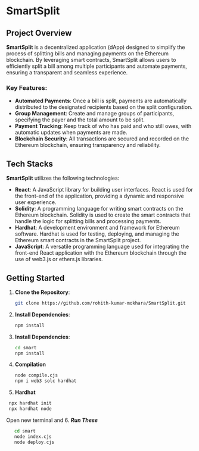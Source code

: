 # SmartSplit

## Project Overview

**SmartSplit** is a decentralized application (dApp) designed to simplify the process of splitting bills and managing payments on the Ethereum blockchain. By leveraging smart contracts, SmartSplit allows users to efficiently split a bill among multiple participants and automate payments, ensuring a transparent and seamless experience.

### Key Features:
- **Automated Payments**: Once a bill is split, payments are automatically distributed to the designated recipients based on the split configuration.
- **Group Management**: Create and manage groups of participants, specifying the payer and the total amount to be split.
- **Payment Tracking**: Keep track of who has paid and who still owes, with automatic updates when payments are made.
- **Blockchain Security**: All transactions are secured and recorded on the Ethereum blockchain, ensuring transparency and reliability.

## Tech Stacks

**SmartSplit** utilizes the following technologies:

- **React**: A JavaScript library for building user interfaces. React is used for the front-end of the application, providing a dynamic and responsive user experience.
- **Solidity**: A programming language for writing smart contracts on the Ethereum blockchain. Solidity is used to create the smart contracts that handle the logic for splitting bills and processing payments.
- **Hardhat**: A development environment and framework for Ethereum software. Hardhat is used for testing, deploying, and managing the Ethereum smart contracts in the SmartSplit project.
- **JavaScript**: A versatile programming language used for integrating the front-end React application with the Ethereum blockchain through the use of web3.js or ethers.js libraries.

## Getting Started

1. **Clone the Repository**:
   ```bash
   git clone https://github.com/rohith-kumar-mokhara/SmartSplit.git
   ```
2. **Install Dependencies**:
   ```bash
   npm install
   ```
3. **Install Dependencies**:
   ```bash
   cd smart
   npm install
   ```
4. **Compilation**
   ```bash
   node compile.cjs
   npm i web3 solc hardhat
   ```
5. **Hardhat**
  ```bash
   npx hardhat init
   npx hardhat node
  ```
Open new terminal and
6. ***Run These***
```bash
   cd smart
   node index.cjs
   node deploy.cjs
  ```


